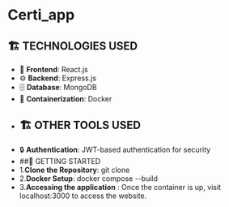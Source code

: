# Certi_app 

## 🏗️ TECHNOLOGIES USED
- 🎨 **Frontend**: React.js 
- ⚙️ **Backend**: Express.js 
- 🗄 **Database**: MongoDB
- 🐳 **Containerization**: Docker
- ## 🏗️ OTHER TOOLS USED
- 🔒 **Authentication**: JWT-based authentication for security
- ##🚀 GETTING STARTED
- 1.**Clone the Repository**: git clone <repository-url>
- 2.**Docker Setup**: docker compose --build
- 3.**Accessing the application** : Once the container is up, visit localhost:3000 to access the website.
